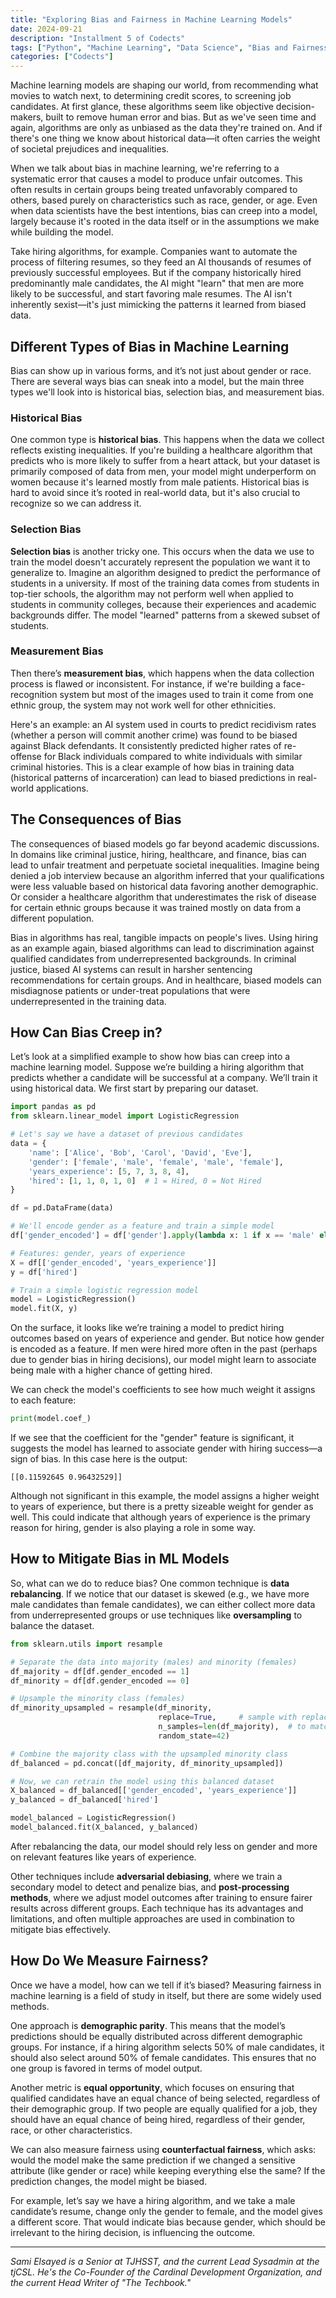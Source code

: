 ```yaml
---
title: "Exploring Bias and Fairness in Machine Learning Models"
date: 2024-09-21
description: "Installment 5 of Codects"
tags: ["Python", "Machine Learning", "Data Science", "Bias and Fairness", "Ethics"]
categories: ["Codects"]
---
```


Machine learning models are shaping our world, from recommending what movies to watch next, to determining credit scores, to screening job candidates. At first glance, these algorithms seem like objective decision-makers, built to remove human error and bias. But as we've seen time and again, algorithms are only as unbiased as the data they're trained on. And if there's one thing we know about historical data—it often carries the weight of societal prejudices and inequalities.

When we talk about bias in machine learning, we're referring to a systematic error that causes a model to produce unfair outcomes. This often results in certain groups being treated unfavorably compared to others, based purely on characteristics such as race, gender, or age. Even when data scientists have the best intentions, bias can creep into a model, largely because it's rooted in the data itself or in the assumptions we make while building the model.

Take hiring algorithms, for example. Companies want to automate the process of filtering resumes, so they feed an AI thousands of resumes of previously successful employees. But if the company historically hired predominantly male candidates, the AI might "learn" that men are more likely to be successful, and start favoring male resumes. The AI isn't inherently sexist—it's just mimicking the patterns it learned from biased data.

## Different Types of Bias in Machine Learning

Bias can show up in various forms, and it’s not just about gender or race. There are several ways bias can sneak into a model, but the main three types we'll look into is historical bias, selection bias, and measurement bias.

### Historical Bias

One common type is **historical bias**. This happens when the data we collect reflects existing inequalities. If you're building a healthcare algorithm that predicts who is more likely to suffer from a heart attack, but your dataset is primarily composed of data from men, your model might underperform on women because it's learned mostly from male patients. Historical bias is hard to avoid since it’s rooted in real-world data, but it's also crucial to recognize so we can address it.

### Selection Bias

**Selection bias** is another tricky one. This occurs when the data we use to train the model doesn't accurately represent the population we want it to generalize to. Imagine an algorithm designed to predict the performance of students in a university. If most of the training data comes from students in top-tier schools, the algorithm may not perform well when applied to students in community colleges, because their experiences and academic backgrounds differ. The model "learned" patterns from a skewed subset of students.

### Measurement Bias

Then there’s **measurement bias**, which happens when the data collection process is flawed or inconsistent. For instance, if we're building a face-recognition system but most of the images used to train it come from one ethnic group, the system may not work well for other ethnicities.

Here's an example: an AI system used in courts to predict recidivism rates (whether a person will commit another crime) was found to be biased against Black defendants. It consistently predicted higher rates of re-offense for Black individuals compared to white individuals with similar criminal histories. This is a clear example of how bias in training data (historical patterns of incarceration) can lead to biased predictions in real-world applications.

## The Consequences of Bias

The consequences of biased models go far beyond academic discussions. In domains like criminal justice, hiring, healthcare, and finance, bias can lead to unfair treatment and perpetuate societal inequalities. Imagine being denied a job interview because an algorithm inferred that your qualifications were less valuable based on historical data favoring another demographic. Or consider a healthcare algorithm that underestimates the risk of disease for certain ethnic groups because it was trained mostly on data from a different population.

Bias in algorithms has real, tangible impacts on people's lives. Using hiring as an example again, biased algorithms can lead to discrimination against qualified candidates from underrepresented backgrounds. In criminal justice, biased AI systems can result in harsher sentencing recommendations for certain groups. And in healthcare, biased models can misdiagnose patients or under-treat populations that were underrepresented in the training data.

## How Can Bias Creep in?

Let’s look at a simplified example to show how bias can creep into a machine learning model. Suppose we’re building a hiring algorithm that predicts whether a candidate will be successful at a company. We’ll train it using historical data. We first start by preparing our dataset.

```python
import pandas as pd
from sklearn.linear_model import LogisticRegression

# Let's say we have a dataset of previous candidates
data = {
    'name': ['Alice', 'Bob', 'Carol', 'David', 'Eve'],
    'gender': ['female', 'male', 'female', 'male', 'female'],
    'years_experience': [5, 7, 3, 8, 4],
    'hired': [1, 1, 0, 1, 0]  # 1 = Hired, 0 = Not Hired
}

df = pd.DataFrame(data)

# We'll encode gender as a feature and train a simple model
df['gender_encoded'] = df['gender'].apply(lambda x: 1 if x == 'male' else 0)

# Features: gender, years of experience
X = df[['gender_encoded', 'years_experience']]
y = df['hired']

# Train a simple logistic regression model
model = LogisticRegression()
model.fit(X, y)
```

On the surface, it looks like we’re training a model to predict hiring outcomes based on years of experience and gender. But notice how gender is encoded as a feature. If men were hired more often in the past (perhaps due to gender bias in hiring decisions), our model might learn to associate being male with a higher chance of getting hired.

We can check the model's coefficients to see how much weight it assigns to each feature:

```python
print(model.coef_)
```

If we see that the coefficient for the "gender" feature is significant, it suggests the model has learned to associate gender with hiring success—a sign of bias. In this case here is the output:

```
[[0.11592645 0.96432529]]
```

Although not significant in this example, the model assigns a higher weight to years of experience, but there is a pretty sizeable weight for gender as well. This could indicate that although years of experience is the primary reason for hiring, gender is also playing a role in some way.

## How to Mitigate Bias in ML Models

So, what can we do to reduce bias? One common technique is **data rebalancing**. If we notice that our dataset is skewed (e.g., we have more male candidates than female candidates), we can either collect more data from underrepresented groups or use techniques like **oversampling** to balance the dataset.

```python
from sklearn.utils import resample

# Separate the data into majority (males) and minority (females)
df_majority = df[df.gender_encoded == 1]
df_minority = df[df.gender_encoded == 0]

# Upsample the minority class (females)
df_minority_upsampled = resample(df_minority, 
                                 replace=True,     # sample with replacement
                                 n_samples=len(df_majority),  # to match majority class
                                 random_state=42)  

# Combine the majority class with the upsampled minority class
df_balanced = pd.concat([df_majority, df_minority_upsampled])

# Now, we can retrain the model using this balanced dataset
X_balanced = df_balanced[['gender_encoded', 'years_experience']]
y_balanced = df_balanced['hired']

model_balanced = LogisticRegression()
model_balanced.fit(X_balanced, y_balanced)
```

After rebalancing the data, our model should rely less on gender and more on relevant features like years of experience.

Other techniques include **adversarial debiasing**, where we train a secondary model to detect and penalize bias, and **post-processing methods**, where we adjust model outcomes after training to ensure fairer results across different groups. Each technique has its advantages and limitations, and often multiple approaches are used in combination to mitigate bias effectively.

## How Do We Measure Fairness?

Once we have a model, how can we tell if it’s biased? Measuring fairness in machine learning is a field of study in itself, but there are some widely used methods.

One approach is **demographic parity**. This means that the model’s predictions should be equally distributed across different demographic groups. For instance, if a hiring algorithm selects 50% of male candidates, it should also select around 50% of female candidates. This ensures that no one group is favored in terms of model output.

Another metric is **equal opportunity**, which focuses on ensuring that qualified candidates have an equal chance of being selected, regardless of their demographic group. If two people are equally qualified for a job, they should have an equal chance of being hired, regardless of their gender, race, or other characteristics.

We can also measure fairness using **counterfactual fairness**, which asks: would the model make the same prediction if we changed a sensitive attribute (like gender or race) while keeping everything else the same? If the prediction changes, the model might be biased.

For example, let’s say we have a hiring algorithm, and we take a male candidate’s resume, change only the gender to female, and the model gives a different score. That would indicate bias because gender, which should be irrelevant to the hiring decision, is influencing the outcome.

---

*Sami Elsayed is a Senior at TJHSST, and the current Lead Sysadmin at the tjCSL. He's the Co-Founder of the Cardinal Development Organization, and the current Head Writer of "The Techbook."*